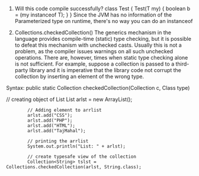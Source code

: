 1. Will this code compile successfully?
class Test <T> {
Test(T my) {
    boolean b = (my instanceof T);
}
}
Since the JVM has no information of the Parameterized type on runtime, there's no way you can do an instanceof

2. Collections.checkedCollection()
The generics mechanism in the language provides compile-time (static) type checking, but it is possible to defeat this mechanism with unchecked casts. Usually this is not a problem, as the compiler issues warnings on all such unchecked operations. There are, however, times when static type checking alone is not sufficient. For example, suppose a collection is passed to a third-party library and it is imperative that the library code 
not corrupt the collection by inserting an element of the wrong type.

Syntax:  public static  Collection  checkedCollection(Collection c, Class type)

// creating object of List<String> 
            List<String> arlst = new ArrayList<String>(); 
  
            // Adding element to arrlist 
            arlst.add("CSS"); 
            arlst.add("PHP"); 
            arlst.add("HTML"); 
            arlst.add("TajMahal"); 
  
            // printing the arrlist 
            System.out.println("List: " + arlst); 
  
            // create typesafe view of the collection 
            Collection<String> tslst = Collections.checkedCollection(arlst, String.class); 

